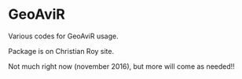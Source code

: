 # GeoAviR
Various codes for GeoAviR usage.

Package is on Christian Roy site.

Not much right now (november 2016), but more will come as needed!!
